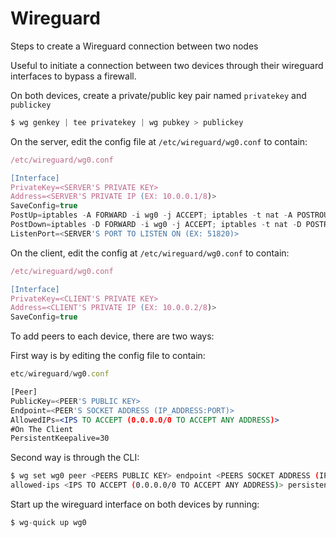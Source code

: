# Wireguard
Steps to create a Wireguard connection between two nodes

Useful to initiate a connection between two devices through their wireguard interfaces to bypass a firewall.

On both devices, create a private/public key pair named `privatekey` and `publickey`

```jsx
$ wg genkey | tee privatekey | wg pubkey > publickey
```

On the server, edit the config file at `/etc/wireguard/wg0.conf` to contain:

```jsx
/etc/wireguard/wg0.conf

[Interface]
PrivateKey=<SERVER'S PRIVATE KEY>
Address=<SERVER'S PRIVATE IP (EX: 10.0.0.1/8)>
SaveConfig=true
PostUp=iptables -A FORWARD -i wg0 -j ACCEPT; iptables -t nat -A POSTROUTING -o eth0 -j MASQUERADE;
PostDown=iptables -D FORWARD -i wg0 -j ACCEPT; iptables -t nat -D POSTROUTING -o eth0 -j MASQUERADE;
ListenPort=<SERVER'S PORT TO LISTEN ON (EX: 51820)>
```

On the client, edit the config at `/etc/wireguard/wg0.conf` to contain:

```jsx
/etc/wireguard/wg0.conf

[Interface]
PrivateKey=<CLIENT'S PRIVATE KEY>
Address=<CLIENT'S PRIVATE IP (EX: 10.0.0.2/8)>
SaveConfig=true
```

To add peers to each device, there are two ways:

First way is by editing the config file to contain:

```jsx
etc/wireguard/wg0.conf

[Peer]
PublicKey=<PEER'S PUBLIC KEY>
Endpoint=<PEER'S SOCKET ADDRESS (IP_ADDRESS:PORT)>
AllowedIPs=<IPS TO ACCEPT (0.0.0.0/0 TO ACCEPT ANY ADDRESS)>
#On The Client
PersistentKeepalive=30 
```

Second way is through the CLI:

```bash
$ wg set wg0 peer <PEERS PUBLIC KEY> endpoint <PEERS SOCKET ADDRESS (IP_ADDRESS:PORT)> \
allowed-ips <IPS TO ACCEPT (0.0.0.0/0 TO ACCEPT ANY ADDRESS)> persistent-keepalive 30 
```

Start up the wireguard interface on both devices by running:

```jsx
$ wg-quick up wg0
```
